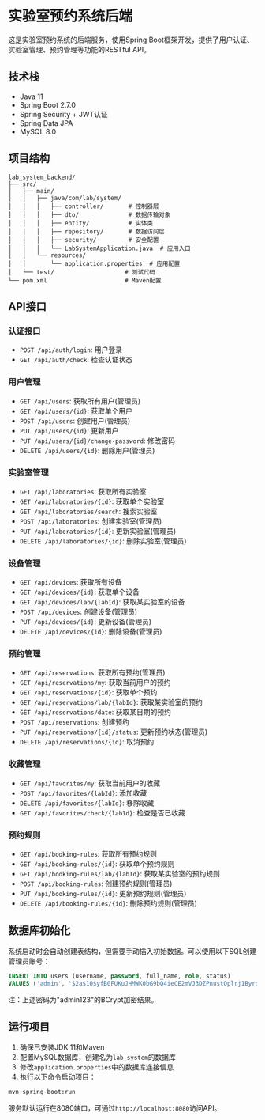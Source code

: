 # 实验室预约系统后端

这是实验室预约系统的后端服务，使用Spring Boot框架开发，提供了用户认证、实验室管理、预约管理等功能的RESTful API。

## 技术栈

- Java 11
- Spring Boot 2.7.0
- Spring Security + JWT认证
- Spring Data JPA
- MySQL 8.0

## 项目结构

```
lab_system_backend/
├── src/
│   ├── main/
│   │   ├── java/com/lab/system/
│   │   │   ├── controller/       # 控制器层
│   │   │   ├── dto/              # 数据传输对象
│   │   │   ├── entity/           # 实体类
│   │   │   ├── repository/       # 数据访问层
│   │   │   ├── security/         # 安全配置
│   │   │   └── LabSystemApplication.java  # 应用入口
│   │   └── resources/
│   │       └── application.properties  # 应用配置
│   └── test/                    # 测试代码
└── pom.xml                      # Maven配置
```

## API接口

### 认证接口

- `POST /api/auth/login`: 用户登录
- `GET /api/auth/check`: 检查认证状态

### 用户管理

- `GET /api/users`: 获取所有用户(管理员)
- `GET /api/users/{id}`: 获取单个用户
- `POST /api/users`: 创建用户(管理员)
- `PUT /api/users/{id}`: 更新用户
- `PUT /api/users/{id}/change-password`: 修改密码
- `DELETE /api/users/{id}`: 删除用户(管理员)

### 实验室管理

- `GET /api/laboratories`: 获取所有实验室
- `GET /api/laboratories/{id}`: 获取单个实验室
- `GET /api/laboratories/search`: 搜索实验室
- `POST /api/laboratories`: 创建实验室(管理员)
- `PUT /api/laboratories/{id}`: 更新实验室(管理员)
- `DELETE /api/laboratories/{id}`: 删除实验室(管理员)

### 设备管理

- `GET /api/devices`: 获取所有设备
- `GET /api/devices/{id}`: 获取单个设备
- `GET /api/devices/lab/{labId}`: 获取某实验室的设备
- `POST /api/devices`: 创建设备(管理员)
- `PUT /api/devices/{id}`: 更新设备(管理员)
- `DELETE /api/devices/{id}`: 删除设备(管理员)

### 预约管理

- `GET /api/reservations`: 获取所有预约(管理员)
- `GET /api/reservations/my`: 获取当前用户的预约
- `GET /api/reservations/{id}`: 获取单个预约
- `GET /api/reservations/lab/{labId}`: 获取某实验室的预约
- `GET /api/reservations/date`: 获取某日期的预约
- `POST /api/reservations`: 创建预约
- `PUT /api/reservations/{id}/status`: 更新预约状态(管理员)
- `DELETE /api/reservations/{id}`: 取消预约

### 收藏管理

- `GET /api/favorites/my`: 获取当前用户的收藏
- `POST /api/favorites/{labId}`: 添加收藏
- `DELETE /api/favorites/{labId}`: 移除收藏
- `GET /api/favorites/check/{labId}`: 检查是否已收藏

### 预约规则

- `GET /api/booking-rules`: 获取所有预约规则
- `GET /api/booking-rules/{id}`: 获取单个预约规则
- `GET /api/booking-rules/lab/{labId}`: 获取某实验室的预约规则
- `POST /api/booking-rules`: 创建预约规则(管理员)
- `PUT /api/booking-rules/{id}`: 更新预约规则(管理员)
- `DELETE /api/booking-rules/{id}`: 删除预约规则(管理员)

## 数据库初始化

系统启动时会自动创建表结构，但需要手动插入初始数据。可以使用以下SQL创建管理员账号：

```sql
INSERT INTO users (username, password, full_name, role, status) 
VALUES ('admin', '$2a$10$yfB0FUKuJHMWK0bG9bQ4ieCE2mVJ3DZPnustOplrj1ByrdNVK/nA2', 'Admin User', 'ADMIN', 'ACTIVE');
```

注：上述密码为"admin123"的BCrypt加密结果。

## 运行项目

1. 确保已安装JDK 11和Maven
2. 配置MySQL数据库，创建名为`lab_system`的数据库
3. 修改`application.properties`中的数据库连接信息
4. 执行以下命令启动项目：

```bash
mvn spring-boot:run
```

服务默认运行在8080端口，可通过`http://localhost:8080`访问API。 